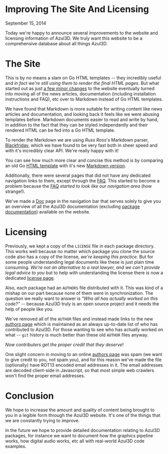 # Improving The Site And Licensing
<p class="date">September 15, 2014</p>

Today we're happy to announce several improvements to the website and licensing information of Azul3D. We truly want this website to be a comprehensive database about all things Azul3D.

# The Site

This is by no means a slam on Go HTML templates -- they incredibly useful and *in fact we're still using them to render the final HTML pages*. But what started out as just [a few minor changes](https://groups.google.com/forum/#!topic/azul3d/iDeeEHDVbok) to the website eventually turned into moving all of the news articles, documentation (including installation instructions and FAQ), etc over to Markdown instead of Go HTML templates.

We have found that Markdown is more suitable for writing content like news articles and documentation, and looking back it feels like we were abusing templates before. Markdown documents easier to read and write by hand, in addition to the fact that they can be styled independantly and their rendered HTML can be fed into a Go HTML template.

To render the Markdown we are using *Russ Ross*'s Markdown parser, [Blackfriday](https://github.com/russross/blackfriday), which we have found to be very fast both in sheer speed and with it's incredibly clear API. We're really happy with it!

You can see how much more clear and concise this method is by comparing an old Go [HTML template](https://raw.githubusercontent.com/azul3d/cmd-webgen/9a76decd02028b4d7c2ca3b8734eb7c031a3b6b7/pages/news/2014/mac-osx-support.tmpl) with it's new [Markdown version](https://raw.githubusercontent.com/azul3d/cmd-webgen/9a76decd02028b4d7c2ca3b8734eb7c031a3b6b7/pages/news/2014/mac-osx-support.tmpl).

Additionally, there were several pages that did not have any dedicated navigation links to them, except through the [FAQ](/doc/faq.html). This started to become a problem because the [FAQ](/doc/faq.html) *started to look like our navigation area* (how strange!).

We've made a [Doc](/doc/) page in the navigation bar that serves solely to give you an overview of all the Azul3D documentation (excluding [package documentation](/packages.html)) available on the website.

# Licensing

Previously, we kept a copy of the `LICENSE` file in each package directory. This works well because no matter which package you clone the source code also has a copy of the license, *we're keeping this practice*. But for some people understanding legal documents like these is just plain time consuming. *We're not an alternative to a real lawyer, and we can't provide legal advice to you* but to help with understanding the license there is now a dedicated [license page](/doc/license.html).

Also, each package had an `AUTHORS` file distributed with it. This was kind of a mishap on our part because none of them were in synchronization. The question we really want to answer is *"Who all has actually worked on this code?"* -- because Azul3D truly is an open source project and it needs the help of people like you.

We've removed all of the `AUTHOR` files and instead made links to the new [authors page](/doc/authors.html) which is maintained as an always up-to-date list of who has contributed to Azul3D. For those wanting to see who has actually worked on what -- `git` history is much better than these old `AUTHOR` files anyway.

*Now contributers get the proper credit that they deserve*!

One slight concern in moving to an online [authors page](/doc/authors.html) was spam (we want to give credit to you, not spam you), and for this reason we've made the file (optionally) have ROT13 encoded email addresses in it. The email addresses are decoded client-side in Javascript, so that *most* simple web crawlers won't find the proper email addresses.

# Conclusion

We hope to increase the amount and quality of content being brought to you in a legible form through the Azul3D website. It's one of the things that we are constantly trying to improve.

In the future we hope to provide detailed documentation relating to Azul3D packages, for instance we want to document how the graphics pipeline works, how digital audio works, etc all with real-world Azul3D code examples.

